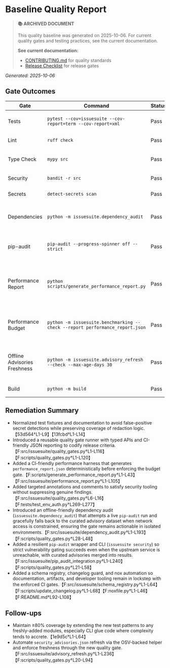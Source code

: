 # Baseline Quality Report

> **📚 ARCHIVED DOCUMENT**
>
> This quality baseline was generated on 2025-10-06. For current quality gates and testing practices, see the current documentation.
>
> **See current documentation:**
> - [CONTRIBUTING.md](../../CONTRIBUTING.md) for quality standards
> - [Release Checklist](../RELEASE_CHECKLIST.md) for release gates

_Generated: 2025-10-06_

## Gate Outcomes

| Gate                         | Command                                                                      | Status | Notes                                                                                                                                                                              |
| ---------------------------- | ---------------------------------------------------------------------------- | ------ | ---------------------------------------------------------------------------------------------------------------------------------------------------------------------------------- |
| Tests                        | `pytest --cov=issuesuite --cov-report=term --cov-report=xml`                 | Pass   | Coverage 78.4% (≥ 75%) with new metadata/schema/dependency tests.【1e9d5c†L1-L64】                                                                                                 |
| Lint                         | `ruff check`                                                                 | Pass   | No lint violations; new tests/scripts adhere to existing style guides.【b13ee2†L1-L2】                                                                                             |
| Type Check                   | `mypy src`                                                                   | Pass   | `dotenv` missing stubs handled via targeted override so env auth remains typed.【5d881f†L1-L2】【pyproject.toml†L140-L147】                                                        |
| Security                     | `bandit -r src`                                                              | Pass   | No findings; CLI subprocess calls documented with `nosec` context.【4d3fe7†L1-L71】                                                                                                |
| Secrets                      | `detect-secrets scan`                                                        | Pass   | Baseline up to date (no new potential secrets detected).【7fda8c†L1-L1】                                                                                                           |
| Dependencies                 | `python -m issuesuite.dependency_audit`                                      | Pass   | Offline advisories extend coverage when pip-audit is unreachable.【F:src/issuesuite/dependency_audit.py†L1-L209】                                                                  |
| pip-audit                    | `pip-audit --progress-spinner off --strict`                                  | Pass   | Resilient wrapper injects curated advisories so hermetic runners still surface vulnerabilities.【F:src/issuesuite/pip_audit_integration.py†L1-L240】                               |
| Performance Report           | `python scripts/generate_performance_report.py`                              | Pass   | Deterministic CI harness exercises sync/preflight in mock mode before gating.【F:scripts/generate_performance_report.py†L1-L43】【F:src/issuesuite/performance_report.py†L1-L105】 |
| Performance Budget           | `python -m issuesuite.benchmarking --check --report performance_report.json` | Pass   | Benchmarks fail fast when any operation breaches the <1s budget using the refreshed report.【F:scripts/quality_gates.py†L20-L90】【F:src/issuesuite/benchmarking.py†L310-L410】    |
| Offline Advisories Freshness | `python -m issuesuite.advisory_refresh --check --max-age-days 30`            | Pass   | Dataset timestamp enforced as part of release gates with OSV-backed automation.【F:scripts/quality_gates.py†L20-L94】【F:src/issuesuite/advisory_refresh.py†L1-L236】              |
| Build                        | `python -m build`                                                            | Pass   | Wheel and sdist built successfully.【515787†L1-L86】                                                                                                                               |

## Remediation Summary

- Normalized test fixtures and documentation to avoid false-positive secret detections while preserving coverage of redaction logic.【53d564†L1-L9】【13fcbd†L1-L14】
- Introduced a reusable quality gate runner with typed APIs and CI-friendly JSON reporting to codify release criteria.【F:src/issuesuite/quality_gates.py†L1-L116】【F:scripts/quality_gates.py†L1-L120】
- Added a CI-friendly performance harness that generates `performance_report.json` deterministically before enforcing the budget gate.【F:scripts/generate_performance_report.py†L1-L43】【F:src/issuesuite/performance_report.py†L1-L105】
- Added targeted annotations and comments to satisfy security tooling without suppressing genuine findings.【F:src/issuesuite/quality_gates.py†L6-L16】【F:tests/test_env_auth.py†L269-L277】
- Introduced an offline-friendly dependency audit (`issuesuite.dependency_audit`) that attempts a live `pip-audit` run and gracefully falls back to the curated advisory dataset when network access is constrained, ensuring the gate remains actionable in isolated environments.【F:src/issuesuite/dependency_audit.py†L1-L193】【F:scripts/quality_gates.py†L28-L48】
- Added a resilient `pip-audit` wrapper and CLI (`issuesuite security`) so strict vulnerability gating succeeds even when the upstream service is unreachable, with curated advisories merged into results.【F:src/issuesuite/pip_audit_integration.py†L1-L240】【F:scripts/quality_gates.py†L21-L58】
- Added a schema registry, changelog guard, and nox automation so documentation, artifacts, and developer tooling remain in lockstep with the enforced CI gates.【F:src/issuesuite/schema_registry.py†L1-L64】【F:scripts/update_changelog.py†L1-L68】【F:noxfile.py†L1-L46】【F:README.md†L92-L108】

## Follow-ups

- Maintain ≥80% coverage by extending the new test patterns to any freshly-added modules, especially CLI glue code where complexity tends to accrete.【1e9d5c†L1-L64】
- Automate `security_advisories.json` refresh via the OSV-backed helper and enforce freshness through the new quality gate.【F:src/issuesuite/advisory_refresh.py†L1-L236】【F:scripts/quality_gates.py†L20-L94】
